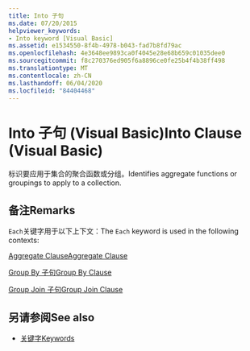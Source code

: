 ```yaml
---
title: Into 子句
ms.date: 07/20/2015
helpviewer_keywords:
- Into keyword [Visual Basic]
ms.assetid: e1534550-8f4b-4978-b043-fad7b8fd79ac
ms.openlocfilehash: 4e3648ee9893ca0f4045e28e68b659c01035dee0
ms.sourcegitcommit: f8c270376ed905f6a8896ce0fe25b4f4b38ff498
ms.translationtype: MT
ms.contentlocale: zh-CN
ms.lasthandoff: 06/04/2020
ms.locfileid: "84404468"
---
```

# <a name="into-clause-visual-basic"></a><span data-ttu-id="4f9b3-102">Into 子句 (Visual Basic)</span><span class="sxs-lookup"><span data-stu-id="4f9b3-102">Into Clause (Visual Basic)</span></span>
<span data-ttu-id="4f9b3-103">标识要应用于集合的聚合函数或分组。</span><span class="sxs-lookup"><span data-stu-id="4f9b3-103">Identifies aggregate functions or groupings to apply to a collection.</span></span>  
  
## <a name="remarks"></a><span data-ttu-id="4f9b3-104">备注</span><span class="sxs-lookup"><span data-stu-id="4f9b3-104">Remarks</span></span>  
 <span data-ttu-id="4f9b3-105">`Each`关键字用于以下上下文：</span><span class="sxs-lookup"><span data-stu-id="4f9b3-105">The `Each` keyword is used in the following contexts:</span></span>  
  
 [<span data-ttu-id="4f9b3-106">Aggregate Clause</span><span class="sxs-lookup"><span data-stu-id="4f9b3-106">Aggregate Clause</span></span>](../queries/aggregate-clause.md)  
  
 [<span data-ttu-id="4f9b3-107">Group By 子句</span><span class="sxs-lookup"><span data-stu-id="4f9b3-107">Group By Clause</span></span>](../queries/group-by-clause.md)  
  
 [<span data-ttu-id="4f9b3-108">Group Join 子句</span><span class="sxs-lookup"><span data-stu-id="4f9b3-108">Group Join Clause</span></span>](../queries/group-join-clause.md)  
  
## <a name="see-also"></a><span data-ttu-id="4f9b3-109">另请参阅</span><span class="sxs-lookup"><span data-stu-id="4f9b3-109">See also</span></span>

- [<span data-ttu-id="4f9b3-110">关键字</span><span class="sxs-lookup"><span data-stu-id="4f9b3-110">Keywords</span></span>](../keywords/index.md)
